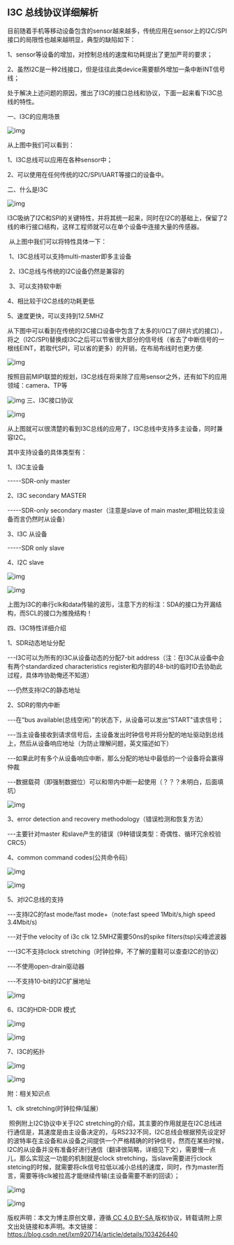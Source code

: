 ## I3C 总线协议详细解析

 

目前随着手机等移动设备包含的sensor越来越多，传统应用在sensor上的I2C/SPI接口的局限性也越来越明显，典型的缺陷如下：

   1、sensor等设备的增加，对控制总线的速度和功耗提出了更加严苛的要求；

   2、虽然I2C是一种2线接口，但是往往此类device需要额外增加一条中断INT信号线；

   处于解决上述问题的原因，推出了I3C的接口总线和协议，下面一起来看下I3C总线的特性。

一、I3C的应用场景

![img](https://pianshen.com/images/328/17c168d0dc15c76ae3e1f85618facb38.png)

从上图中我们可以看到：

   1、I3C总线可以应用在各种sensor中；

   2、可以使用在任何传统的I2C/SPI/UART等接口的设备中。

二、什么是I3C

![img](https://pianshen.com/images/429/137810e97d81d02fbf70c1065fa9e6dd.png)

I3C吸纳了I2C和SPI的关键特性，并将其统一起来，同时在I2C的基础上，保留了2线的串行接口结构，这样工程师就可以在单个设备中连接大量的传感器。

​    从上图中我们可以将特性具体一下：

​    1、I3C总线可以支持multi-master即多主设备

​    2、I3C总线与传统的I2C设备仍然是兼容的

​    3、可以支持软中断

   4、相比较于I2C总线的功耗更低

   5、速度更快，可以支持到12.5MHZ

   从下图中可以看到在传统的I2C接口设备中包含了太多的I/0口了(碎片式的接口），将之（I2C/SPI)替换成I3C之后可以节省很大部分的信号线（省去了中断信号的一根线EINT，若取代SPI，可以省的更多）的开销，在布局布线时也更方便.

![img](https://pianshen.com/images/335/066bea7f9f1bc60a04214d244306c39f.png)

按照目前MIPI联盟的规划，I3C总线在将来除了应用sensor之外，还有如下的应用领域：camera、TP等

![img](https://pianshen.com/images/445/c2bad7527641be971c16c7ad296975bd.png) 三、I3C接口协议

   ![img](https://pianshen.com/images/106/57e79aa600d433a504a9ed921475dc2a.png)

从上图就可以很清楚的看到I3C总线的应用了，I3C总线中支持多主设备，同时兼容I2C。

其中支持设备的具体类型有：

1、I3C主设备

   -----SDR-only master

2、I3C secondary MASTER

   -----SDR-only secondary master（注意是slave of main master,即相比较主设备而言仍然时从设备）

3、I3C 从设备

  -----SDR only slave

 4、I2C slave

 ![img](https://pianshen.com/images/675/cbaa025439cedbf114b6f1976205cfb3.png)

![img](https://pianshen.com/images/863/c628a3bcef387400c767f948bb469437.png)

 上图为I3C的串行clk和data传输的波形，注意下方的标注：SDA的接口为开漏结构，而SCL的接口为推挽结构！

四、I3C特性详细介绍

1、SDR动态地址分配

---I3C可以为所有的I3C从设备动态的分配7-bit address（注：在I3C从设备中会有两个standardized characteristics register和内部的48-bit的临时ID去协助此过程，具体咋协助俺还不知道）

---仍然支持I2C的静态地址

2、SDR的带内中断

---在“bus available(总线空闲）”的状态下，从设备可以发出“START"请求信号；

---当主设备接收到请求信号后，主设备发出时钟信号并将分配的地址驱动到总线上，然后从设备响应地址（为防止理解问题，英文描述如下）

---如果此时有多个从设备响应中断，那么分配的地址中最低的一个设备将会赢得仲裁

---数据载荷（即强制数据位）可以和带内中断一起使用（？？？未明白，后面填坑）

![img](https://pianshen.com/images/901/668e4219ded912a689d3a37a0b1397bd.png)

3、error detection and recovery methodology（错误检测和恢复方法）

 ---主要针对master 和slave产生的错误（9种错误类型：奇偶性、循环冗余校验CRC5）

4、common command codes(公共命令码）

![img](https://pianshen.com/images/284/02e9f2c61998c698ada987a8ef1836b4.png)

 ![img](https://pianshen.com/images/38/b15c7a847c9d45624bdc94fd06f1cc1e.png)

5、对I2C总线的支持

---支持I2C的fast mode/fast mode+（note:fast speed 1Mbit/s,high speed 3.4Mbit/s)

---对于the velocity of i3c clk 12.5MHZ需要50ns的spike filters(tsp)尖峰滤波器

---I3C不支持clock stretching（时钟拉伸，不了解的童鞋可以查查I2C的协议）

---不使用open-drain驱动器

---不支持10-bit的I2C扩展地址

![img](https://pianshen.com/images/561/8ec02f4ae398cd6c347d1f81dc4a0b89.png)

6、I3C的HDR-DDR 模式

![img](https://pianshen.com/images/544/c51623d4cf0789ab1d3cef2e8f97c060.png)

 ![img](https://pianshen.com/images/378/f3e212c41a3a379a139a98f162997b02.png)

7、I3C的拓扑

![img](https://pianshen.com/images/960/ff242c00a19edcdeda160f660c017840.png)

 

![img](https://pianshen.com/images/230/d502ca77b134d9cd0c7c9e9c570cbc2e.png)

 附：相关知识点

1、clk stretching(时钟拉伸/延展）

​    照例附上I2C协议中关于I2C stretching的介绍，其主要的作用就是在I2C总线进行通信是，其速度是由主设备决定的，与RS232不同，I2C总线会根据预先设定好的波特率在主设备和从设备之间提供一个严格精确的时钟信号，然而在某些时候，I2C的从设备并没有准备好进行通信（翻译很简略，详细见下文），需要慢一点儿，那么实现这一功能的机制就是clock stretching，当slave需要进行clock stetcing的时候，就需要将clk信号拉低以减小总线的速度，同时，作为master而言，需要等待clk被拉高才能继续传输(主设备需要不断的回读）；

   

![img](https://pianshen.com/images/688/bf35468101e8b8558eedb59bee98fad0.png)

 ![img](https://pianshen.com/images/34/7460e06e46e6c8aac6baca7ae99d8e62.png)

版权声明：本文为博主原创文章，遵循[ CC 4.0 BY-SA ](https://creativecommons.org/licenses/by-sa/4.0/)版权协议，转载请附上原文出处链接和本声明。本文链接：https://blog.csdn.net/lxm920714/article/details/103426440

